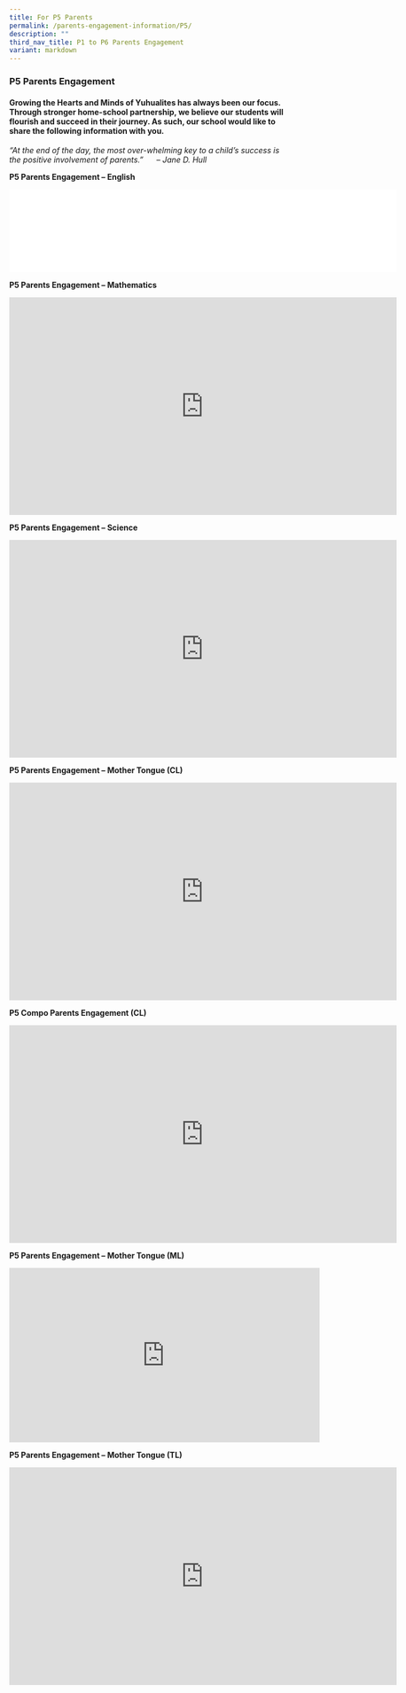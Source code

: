 ```yaml
---
title: For P5 Parents
permalink: /parents-engagement-information/P5/
description: ""
third_nav_title: P1 to P6 Parents Engagement
variant: markdown
---
```

### P5 Parents Engagement

#### Growing the Hearts and Minds of Yuhualites has always been our focus. Through stronger home-school partnership, we believe our students will flourish and succeed in their journey. As such, our school would like to share the following information with you.

_“At the end of the day, the most over-whelming key to a child’s success is the positive involvement of parents.”&nbsp; &nbsp; &nbsp; – Jane D. Hull_

**P5 Parents Engagement – English**
<iframe width="699" src="`&quot;https://youtu.be/LanvNFOkWWE`&quot;height=&quot;393&quot;" title="YouTube video player" frameborder="0" allow="accelerometer; autoplay; clipboard-write; encrypted-media; gyroscope; picture-in-picture; web-share" allowfullscreen=""></iframe>


**P5 Parents Engagement – Mathematics**
<iframe width="699" height="393" src="https://www.youtube.com/embed/nAcieu2nFCo" title="YouTube video player" frameborder="0" allow="accelerometer; autoplay; clipboard-write; encrypted-media; gyroscope; picture-in-picture; web-share" allowfullscreen=""></iframe>


**P5 Parents Engagement – Science**
<iframe width="699" height="393" src="https://www.youtube.com/embed/6hLKVMtkbTY" title="YouTube video player" frameborder="0" allow="accelerometer; autoplay; clipboard-write; encrypted-media; gyroscope; picture-in-picture; web-share" allowfullscreen=""></iframe>


**P5 Parents Engagement – Mother Tongue (CL)**
<iframe width="699" height="393" src="https://www.youtube.com/embed/cHoUIfExOh4" title="YouTube video player" frameborder="0" allow="accelerometer; autoplay; clipboard-write; encrypted-media; gyroscope; picture-in-picture" allowfullscreen=""></iframe>

**P5 Compo Parents Engagement (CL)**
<iframe width="699" height="393" src="https://www.youtube.com/embed/vjzSBZtaQpo" title="YouTube video player" frameborder="0" allow="accelerometer; autoplay; clipboard-write; encrypted-media; gyroscope; picture-in-picture" allowfullscreen=""></iframe>


**P5 Parents Engagement – Mother Tongue (ML)**

<iframe width="560" height="315" src="https://www.youtube.com/embed/Uw1wpJIkgHM" title="YouTube video player" frameborder="0" allow="accelerometer; autoplay; clipboard-write; encrypted-media; gyroscope; picture-in-picture; web-share" allowfullscreen=""></iframe>


**P5 Parents Engagement – Mother Tongue (TL)**
<iframe width="699" height="393" src="https://www.youtube.com/embed/F2SN3oDeXiU" title="P5 Parents workshop 2023   TL" frameborder="0" allow="accelerometer; autoplay; clipboard-write; encrypted-media; gyroscope; picture-in-picture; web-share" allowfullscreen=""></iframe>